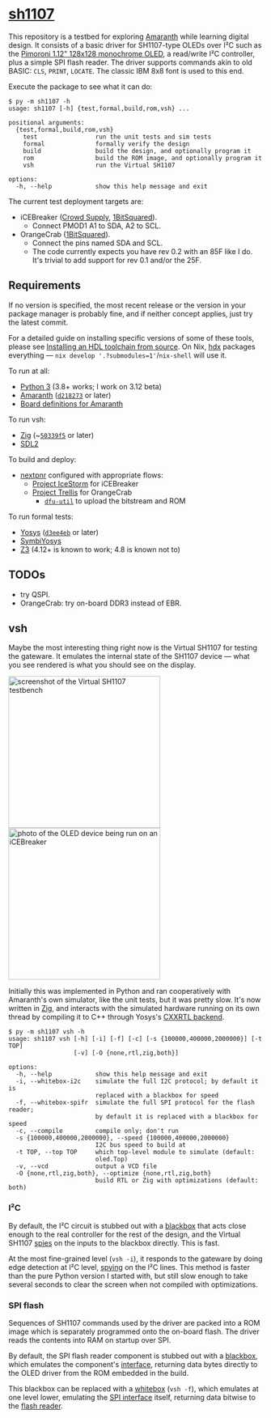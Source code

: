 # [sh1107](https://hrzn.ee/kivikakk/sh1107)

This repository is a testbed for exploring [Amaranth] while learning digital
design. It consists of a basic driver for SH1107-type OLEDs over I²C such as the
[Pimoroni 1.12" 128x128 monochrome OLED][Pimoroni OLED], a read/write I²C
controller, plus a simple SPI flash reader. The driver supports commands akin to
old BASIC: `CLS`, `PRINT`, `LOCATE`. The classic IBM 8x8 font is used to this
end.

[Amaranth]: https://github.com/amaranth-lang/amaranth
[Pimoroni OLED]: https://shop.pimoroni.com/products/1-12-oled-breakout

Execute the package to see what it can do:

```console
$ py -m sh1107 -h
usage: sh1107 [-h] {test,formal,build,rom,vsh} ...

positional arguments:
  {test,formal,build,rom,vsh}
    test                run the unit tests and sim tests
    formal              formally verify the design
    build               build the design, and optionally program it
    rom                 build the ROM image, and optionally program it
    vsh                 run the Virtual SH1107

options:
  -h, --help            show this help message and exit
```

The current test deployment targets are:

* iCEBreaker ([Crowd Supply][iCEBreaker on Crowd Supply],
  [1BitSquared][iCEBreaker on 1BitSquared]).
  * Connect PMOD1 A1 to SDA, A2 to SCL.
* OrangeCrab ([1BitSquared][OrangeCrab on 1BitSquared]).
  * Connect the pins named SDA and SCL.
  * The code currently expects you have rev 0.2 with an 85F like I do. It's
    trivial to add support for rev 0.1 and/or the 25F.

[iCEBreaker on Crowd Supply]: https://www.crowdsupply.com/1bitsquared/icebreaker-fpga
[iCEBreaker on 1BitSquared]: https://1bitsquared.com/products/icebreaker
[OrangeCrab on 1BitSquared]: https://1bitsquared.com/products/orangecrab

## Requirements

If no version is specified, the most recent release or the version in your
package manager is probably fine, and if neither concept applies, just try the
latest commit.

For a detailed guide on installing specific versions of some of these tools,
please see [Installing an HDL toolchain from source][notes-0001].  On Nix,
[hdx] packages everything — `nix develop '.?submodules=1'`/`nix-shell` will
use it.

To run at all:

* [Python 3] (3.8+ works; I work on 3.12 beta)
* [Amaranth] ([`d218273`] or later)
* [Board definitions for Amaranth][amaranth-boards]

To run vsh:

* [Zig] (~[`50339f5`] or later)
* [SDL2]

To build and deploy:

* [nextpnr] configured with appropriate flows:
  * [Project IceStorm] for iCEBreaker
  * [Project Trellis] for OrangeCrab
    * [`dfu-util`] to upload the bitstream and ROM

To run formal tests:

* [Yosys] ([`d3ee4eb`] or later)
* [SymbiYosys]
* [Z3] (4.12+ is known to work; 4.8 is known not to)

[notes-0001]: https://kivikakk.ee/notes/0001-hdl-toolchain-source.html
[hdx]: https://github.com/kivikakk/hdx
[Python 3]: https://www.python.org
[`d218273`]: https://github.com/amaranth-lang/amaranth/commit/d218273b9b2c6e65b7d92eb0f280306ea9c07ea3
[amaranth-boards]: https://github.com/amaranth-lang/amaranth-boards
[Yosys]: https://github.com/yosyshq/yosys
[`d3ee4eb`]: https://github.com/YosysHQ/yosys/commit/d3ee4eba5b8d68c891f0beb831f19068e08765ed
[SymbiYosys]: https://github.com/YosysHQ/sby
[Z3]: https://github.com/Z3Prover/z3
[nextpnr]: https://github.com/YosysHQ/nextpnr
[Project IceStorm]: https://github.com/YosysHQ/icestorm
[Project Trellis]: https://github.com/YosysHQ/prjtrellis
[`dfu-util`]: https://dfu-util.sourceforge.net/
[Zig]: https://ziglang.org/
[SDL2]: https://libsdl.org/
[`50339f5`]: https://github.com/ziglang/zig/commit/50339f595aa6ec96760b1cd9f8d0e0bfc3f167fc


## TODOs

- try QSPI.
- OrangeCrab: try on-board DDR3 instead of EBR.

## vsh

Maybe the most interesting thing right now is the Virtual SH1107 for testing the
gateware. It emulates the internal state of the SH1107 device — what you see
rendered is what you should see on the display.

[<img alt="screenshot of the Virtual SH1107 testbench" src="doc/vsh.png"
height="300">](doc/vsh.png) [<img alt="photo of the OLED device being run on an
iCEBreaker" src="doc/helloworld.jpg" height="300">](doc/helloworld.jpg)

Initially this was implemented in Python and ran cooperatively with Amaranth's
own simulator, like the unit tests, but it was pretty slow. It's now written in
[Zig], and interacts with the simulated hardware running on its own thread by
compiling it to C++ through Yosys's [CXXRTL backend][CXXRTL].

[CXXRTL]: https://github.com/YosysHQ/yosys/tree/master/backends/cxxrtl

```console
$ py -m sh1107 vsh -h
usage: sh1107 vsh [-h] [-i] [-f] [-c] [-s {100000,400000,2000000}] [-t TOP]
                  [-v] [-O {none,rtl,zig,both}]

options:
  -h, --help            show this help message and exit
  -i, --whitebox-i2c    simulate the full I2C protocol; by default it is
                        replaced with a blackbox for speed
  -f, --whitebox-spifr  simulate the full SPI protocol for the flash reader;
                        by default it is replaced with a blackbox for speed
  -c, --compile         compile only; don't run
  -s {100000,400000,2000000}, --speed {100000,400000,2000000}
                        I2C bus speed to build at
  -t TOP, --top TOP     which top-level module to simulate (default:
                        oled.Top)
  -v, --vcd             output a VCD file
  -O {none,rtl,zig,both}, --optimize {none,rtl,zig,both}
                        build RTL or Zig with optimizations (default: both)
```

### I²C

By default, the I²C circuit is stubbed out with a
[blackbox](vsh/i2c_blackbox.cc) that acts close enough to the real controller
for the rest of the design, and the Virtual SH1107
[spies](vsh/src/I2CBBConnector.zig) on the inputs to the blackbox directly. This
is fast.

At the most fine-grained level (`vsh -i`), it responds to the gateware by doing
edge detection at I²C level, [spying](vsh/src/I2CConnector.zig) on the I²C
lines. This method is faster than the pure Python version I started with, but
still slow enough to take several seconds to clear the screen when not compiled
with optimizations.

### SPI flash

Sequences of SH1107 commands used by the driver are packed into a ROM image
which is separately programmed onto the on-board flash.  The driver reads the
contents into RAM on startup over SPI.

By default, the SPI flash reader component is stubbed out with a
[blackbox](vsh/spifr_blackbox.cc), which emulates the component's
[interface](vsh/spifr_blackbox.il), returning data bytes directly to the OLED
driver from the ROM embedded in the build.

This blackbox can be replaced with a [whitebox](vsh/spifr_whitebox.cc) (`vsh
-f`), which emulates at one level lower, emulating the [SPI
interface](vsh/spifr_whitebox.il) itself, returning data bitwise to the [flash
reader](sh1107/spi/spi_flash_reader.py).
